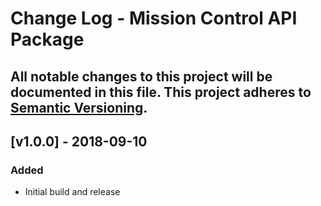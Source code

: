 # Change Log - Mission Control API Package
All notable changes to this project will be documented in this file.
This project adheres to [Semantic Versioning](http://semver.org/).
----

## [v1.0.0] - 2018-09-10

### Added
- Initial build and release
